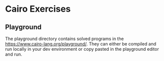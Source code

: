 # Cairo Exercises 
## Playground
The playground directory contains solved programs in the https://www.cairo-lang.org/playground/. They can either be compiled and run locally in your dev environment or copy pasted in the playground editor and run.
